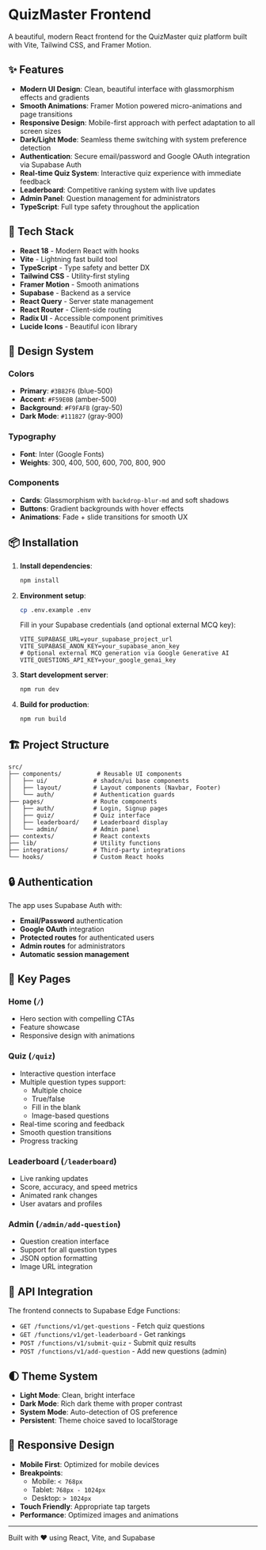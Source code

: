 # QuizMaster Frontend

A beautiful, modern React frontend for the QuizMaster quiz platform built with Vite, Tailwind CSS, and Framer Motion.

## ✨ Features

- **Modern UI Design**: Clean, beautiful interface with glassmorphism effects and gradients
- **Smooth Animations**: Framer Motion powered micro-animations and page transitions
- **Responsive Design**: Mobile-first approach with perfect adaptation to all screen sizes
- **Dark/Light Mode**: Seamless theme switching with system preference detection
- **Authentication**: Secure email/password and Google OAuth integration via Supabase Auth
- **Real-time Quiz System**: Interactive quiz experience with immediate feedback
- **Leaderboard**: Competitive ranking system with live updates
- **Admin Panel**: Question management for administrators
- **TypeScript**: Full type safety throughout the application

## 🚀 Tech Stack

- **React 18** - Modern React with hooks
- **Vite** - Lightning fast build tool
- **TypeScript** - Type safety and better DX
- **Tailwind CSS** - Utility-first styling
- **Framer Motion** - Smooth animations
- **Supabase** - Backend as a service
- **React Query** - Server state management
- **React Router** - Client-side routing
- **Radix UI** - Accessible component primitives
- **Lucide Icons** - Beautiful icon library

## 🎨 Design System

### Colors
- **Primary**: `#3B82F6` (blue-500)
- **Accent**: `#F59E0B` (amber-500)  
- **Background**: `#F9FAFB` (gray-50)
- **Dark Mode**: `#111827` (gray-900)

### Typography
- **Font**: Inter (Google Fonts)
- **Weights**: 300, 400, 500, 600, 700, 800, 900

### Components
- **Cards**: Glassmorphism with `backdrop-blur-md` and soft shadows
- **Buttons**: Gradient backgrounds with hover effects
- **Animations**: Fade + slide transitions for smooth UX

## 📦 Installation

1. **Install dependencies**:
   ```bash
   npm install
   ```

2. **Environment setup**:
   ```bash
   cp .env.example .env
   ```
   
   Fill in your Supabase credentials (and optional external MCQ key):
   ```env
   VITE_SUPABASE_URL=your_supabase_project_url
   VITE_SUPABASE_ANON_KEY=your_supabase_anon_key
   # Optional external MCQ generation via Google Generative AI
   VITE_QUESTIONS_API_KEY=your_google_genai_key
   ```

3. **Start development server**:
   ```bash
   npm run dev
   ```

4. **Build for production**:
   ```bash
   npm run build
   ```

## 🏗️ Project Structure

```
src/
├── components/          # Reusable UI components
│   ├── ui/             # shadcn/ui base components
│   ├── layout/         # Layout components (Navbar, Footer)
│   └── auth/           # Authentication guards
├── pages/              # Route components
│   ├── auth/           # Login, Signup pages
│   ├── quiz/           # Quiz interface
│   ├── leaderboard/    # Leaderboard display
│   └── admin/          # Admin panel
├── contexts/           # React contexts
├── lib/                # Utility functions
├── integrations/       # Third-party integrations
└── hooks/              # Custom React hooks
```

## 🔒 Authentication

The app uses Supabase Auth with:

- **Email/Password** authentication
- **Google OAuth** integration  
- **Protected routes** for authenticated users
- **Admin routes** for administrators
- **Automatic session management**

## 🎯 Key Pages

### Home (`/`)
- Hero section with compelling CTAs
- Feature showcase
- Responsive design with animations

### Quiz (`/quiz`) 
- Interactive question interface
- Multiple question types support:
  - Multiple choice
  - True/false  
  - Fill in the blank
  - Image-based questions
- Real-time scoring and feedback
- Smooth question transitions
- Progress tracking

### Leaderboard (`/leaderboard`)
- Live ranking updates
- Score, accuracy, and speed metrics
- Animated rank changes
- User avatars and profiles

### Admin (`/admin/add-question`)
- Question creation interface
- Support for all question types
- JSON option formatting
- Image URL integration

## 🔧 API Integration

The frontend connects to Supabase Edge Functions:

- `GET /functions/v1/get-questions` - Fetch quiz questions
- `GET /functions/v1/get-leaderboard` - Get rankings
- `POST /functions/v1/submit-quiz` - Submit quiz results
- `POST /functions/v1/add-question` - Add new questions (admin)

## 🌓 Theme System

- **Light Mode**: Clean, bright interface
- **Dark Mode**: Rich dark theme with proper contrast
- **System Mode**: Auto-detection of OS preference
- **Persistent**: Theme choice saved to localStorage

## 📱 Responsive Design

- **Mobile First**: Optimized for mobile devices
- **Breakpoints**: 
  - Mobile: `< 768px`
  - Tablet: `768px - 1024px`  
  - Desktop: `> 1024px`
- **Touch Friendly**: Appropriate tap targets
- **Performance**: Optimized images and animations

---

Built with ❤️ using React, Vite, and Supabase


